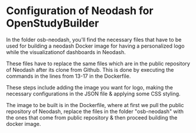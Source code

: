 # Configuration of Neodash for OpenStudyBuilder

In the folder osb-neodash, you'll find the necessary files that have to be used for building a neodash Docker image for having a personalized logo while the visualizationof dashboards in Neodash.

These files have to replace the same files which are in the public repository of Neodash after its clone from Github. This is done by executing the commands in the lines from 13-17 in the Dockerfile.

These steps include adding the image you want for logo, making the necessary configurations in the JSON file & applying some CSS styling.

The image to be built is in the Dockerfile, where at first we pull the public repository of Neodash, replace the files in the folder "osb-neodash" with the ones that come from public repository & then proceed building the docker image.